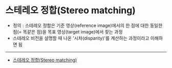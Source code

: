 # 스테레오 정합(Stereo matching)

- 정의 : 스테레오 정합은 기준 영상(reference image)에서의 한 점에 대한 동일한 점(= 똑같은 점)을 목표 영상(target image)에서 찾는 과정
- 스테레오 비전을 설명할 때 나온 '시차(disparity)'를 계산하는 과정이라고 이해하면 됨
















---

- [스테레오 정합(Stereo matching)](https://blog.naver.com/dldlsrb45/220879295400)

